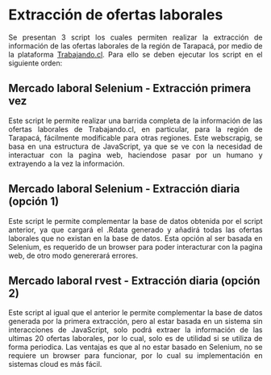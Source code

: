# Extracción de ofertas laborales

<p align="justify"> 
Se presentan 3 script los cuales permiten realizar la extracción de información de las ofertas laborales de la región de Tarapacá, por medio de la plataforma
<A HREF="https://www.trabajando.cl/">Trabajando.cl</A>. Para ello se deben ejecutar los script en el siguiente orden:
</p>

## Mercado laboral Selenium - Extracción primera vez

<p align="justify"> 
Este script le permite realizar una barrida completa de la información de las ofertas laborales de Trabajando.cl, en particular, para la región de Tarapacá, fácilmente modificable para otras regiones. Este webscrapig, se basa en una estructura de JavaScript, ya que se ve con la necesidad de interactuar con la pagina web, haciendose pasar por un humano y extrayendo a la vez la información.
</p>

## Mercado laboral Selenium - Extracción diaria (opción 1)

<p align="justify"> 
Este script le permite complementar la base de datos obtenida por el script anterior, ya que cargará el .Rdata generado y añadirá todas las ofertas laborales que no existan en la base de datos. Esta opción al ser basada en Selenium, es requerido de un browser para poder interacturar con la pagina web, de otro modo genererará errores.
</p>

## Mercado laboral rvest - Extracción diaria (opción 2)

<p align="justify"> 
Este script al igual que el anterior le permite complementar la base de datos generada por la primera extracción, pero al estar basada en un sistema sin interacciones de JavaScript, solo podrá extraer la información de las ultimas 20 ofertas laborales, por lo cual, solo es de utilidad si se utiliza de forma periodica. Las ventajas es que al no estar basado en Selenium, no se requiere un browser para funcionar, por lo cual su implementación en sistemas cloud es más fácil.
</p>
